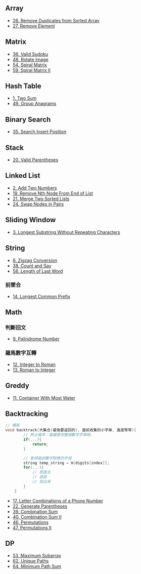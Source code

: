 ## Array

-   [26. Remove Duplicates from Sorted Array](./Array/26.remove-duplicates-from-sorted-array.md)
-   [27. Remove Element](./Array/27.remove-element.md)

## Matrix

-   [36. Valid Sudoku](./Matrix/36.valid-sudoku.md)
-   [48. Rotate Image](./Matrix/48.rotate-image.md)
-   [54. Spiral Matrix](./Matrix/54.spiral-matrix.md)
-   [59. Spiral Matrix II](./Matrix/59.spiral-matrix-ii.md)

## Hash Table

-   [1. Two Sum](./Hash-Table/1.two-sum.md)
-   [49. Group Anagrams](./Hash-Table/49.group-anagrams.md)

## Binary Search

-   [35. Search Insert Position](./Binary-Search/35.search-insert-position.md)

## Stack

-   [20. Valid Parentheses](./Stack/20.valid-parentheses.md)

## Linked List

-   [2. Add Two Numbers](./Linked-List/2.add-two-numbers.md)
-   [19. Remove Nth Node From End of List](./Linked-List/19.remove-nth-node-from-end-of-list.md)
-   [21. Merge Two Sorted Lists](./Linked-List/21.merge-two-sorted-lists.md)
-   [24. Swap Nodes in Pairs](./Linked-List/24.swap-nodes-in-pairs.md)

## Sliding Window

-   [3. Longest Substring Without Repeating Characters](./Sliding-Window/3.longest-substring-without-repeating-characters.md)

## String

-   [6. Zigzag Conversion](./String/6.zigzag-conversion.md)
-   [38. Count and Say](./String/38.count-and-say.md)
-   [58. Length of Last Word](./String/58.length-of-last-word.md)

### 前墜合

-   [14. Longest Common Prefix](./String/14.longest-common-prefix.md)

## Math

### 判斷回文

-   [9. Palindrome Number](./Math/9.palindrome-number.md)

### 羅馬數字互轉

-   [12. Integer to Roman](./Math/12.integer-to-roman.md)
-   [13. Roman to Integer](./Math/13.roman-to-integer.md)

## Greddy

-   [11. Container With Most Water](./Greddy/11.container-with-most-water.md)

## Backtracking

```cpp
// 模板
void backtrack(大集合(最後要返回的), 當前收集的小字串, 進度等等){
        // 終止條件：當遍歷完整個數字字串時，
        if(...){
            return;
        }

        // 取得當前數字對應的字母
        string temp_string = m[digits[index]];
        for(...){
            // 放進去
            // 遞迴
            // 拔出來
        }
    }
```

-   [17. Letter Combinations of a Phone Number](./Backtracking/17.letter-combinations-of-a-phone-number.md)
-   [22. Generate Parentheses](./Backtracking/22.generate-parentheses.md)
-   [39. Combination Sum](./Backtracking/39.combination-sum.md)
-   [40. Combination Sum II](./Backtracking/40.combination-sum-ii.md)
-   [46. Permutations](./Backtracking/46.permutations.md)
-   [47. Permutations II](./Backtracking/47.permutations-ii.md)

## DP

-   [53. Maximum Subarray](./DP/53.maximum-subarray.md)
-   [62. Unique Paths](./DP/62.unique-paths.md)
-   [64. Minimum Path Sum](./DP/64.minimum-path-sum.md)

